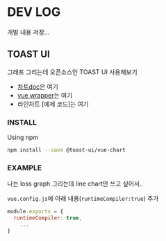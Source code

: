 # DEV LOG

개발 내용 저장...

## TOAST UI

그래프 그리는데 오픈소스인 TOAST UI 사용해보기

- [차트doc](https://ui.toast.com/tui-chart/)은 여기
- [vue wrapper](https://github.com/nhn/toast-ui.vue-chart)는 여기
- 라인차트 [예제 코드]는 여기

### INSTALL

Using npm

```bash
npm install --save @toast-ui/vue-chart
```

### EXAMPLE

나는 loss graph 그리는데 line chart만 쓰고 싶어서..

`vue.config.js`에 아래 내용(`runtimeCompiler:true`) 추가

```js
module.exports = {
  runtimeCompiler: true,
    ...
}
```